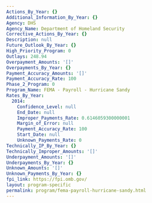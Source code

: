 ```yaml
---
Actions_By_Year: {}
Additional_Information_By_Year: {}
Agency: DHS
Agency_Name: Department of Homeland Security
Corrective_Actions_By_Year: {}
Description: null
Future_Outlook_By_Year: {}
High_Priority_Program: 0
Outlays: 248.94
Overpayment_Amounts: '[]'
Overpayments_By_Year: {}
Payment_Accuracy_Amounts: '[]'
Payment_Accuracy_Rate: 100
Phase_2_Program: 0
Program_Name: FEMA - Payroll - Hurricane Sandy
Rates_By_Year:
  2014:
    Confidence_Level: null
    End_Date: null
    Improper_Payments_Rate: 0.6146059300000001
    Margin_of_Error: null
    Payment_Accuracy_Rate: 100
    Start_Date: null
    Unknown_Payments_Rate: 0
Technically_IP_By_Year: {}
Technically_Improper_Amounts: '[]'
Underpayment_Amounts: '[]'
Underpayments_By_Year: {}
Unknown_Amounts: '[]'
Unknown_Payments_By_Year: {}
fpi_link: https://fpi.omb.gov/
layout: program-specific
permalink: program/fema-payroll-hurricane-sandy.html
---
```

